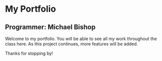# My Portfolio
Programmer: Michael Bishop
---

Welcome to my portfolio. You will be able to see all my work throughout the class here.
As this project continues, more features will be added.

Thanks for stopping by!
